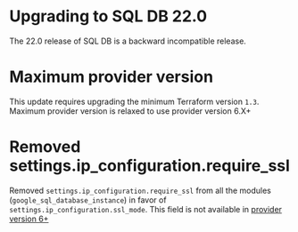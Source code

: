 # Upgrading to SQL DB 22.0

The 22.0 release of SQL DB is a backward incompatible release.

# Maximum provider version
This update requires upgrading the minimum Terraform version `1.3`. Maximum provider version is relaxed to use provider version 6.X+

# Removed settings.ip_configuration.require_ssl
Removed `settings.ip_configuration.require_ssl` from all the modules (`google_sql_database_instance`) in favor of `settings.ip_configuration.ssl_mode`. This field is not available in [provider version 6+](https://registry.terraform.io/providers/hashicorp/google/5.43.0/docs/guides/version_6_upgrade#resource-google_sql_database_instance)